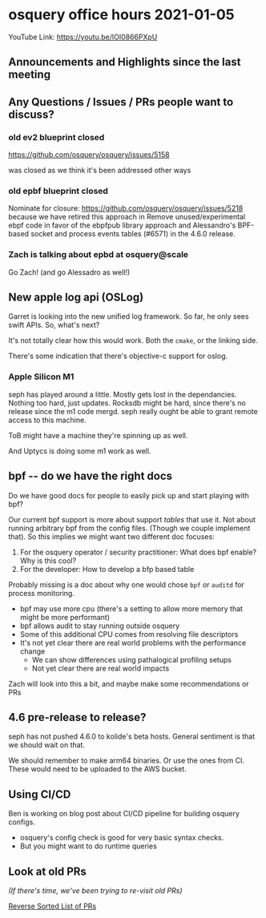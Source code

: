 # osquery office hours 2021-01-05

YouTube Link: https://youtu.be/lOI0866PXpU

## Announcements and Highlights since the last meeting

## Any Questions / Issues / PRs people want to discuss?

### old ev2 blueprint closed

https://github.com/osquery/osquery/issues/5158

was closed as we think it's been addressed other ways

### old epbf blueprint closed

Nominate for closure: https://github.com/osquery/osquery/issues/5218 because we have retired this approach in Remove unused/experimental ebpf code in favor of the ebpfpub library approach and Alessandro's BPF-based socket and process events tables (#6571) in the 4.6.0 release.

### Zach is talking about epbd at osquery@scale

Go Zach! (and go Alessadro as well!)

## New apple log api (OSLog)

Garret is looking into the new unified log framework. So far, he only sees swift APIs. So, what's next?

It's not totally clear how this would work. Both the `cmake`, or the linking side. 

There's some indication that there's objective-c support for oslog. 

### Apple Silicon M1

seph has played around a little. Mostly gets lost in the dependancies. Nothing too hard, just updates. Rocksdb might be hard, since there's no release since the m1 code mergd. seph really ought be able to grant remote access to this machine.

ToB might have a machine they're spinning up as well.

And Uptycs is doing some m1 work as well.

## bpf -- do we have the right docs

Do we have good docs for people to easily pick up and start playing with bpf?

Our current bpf support is more about support _tables_ that use it. Not about running arbitrary bpf from the config files. (Though we couple implement that). So this implies we might want two different doc focuses:
1. For the osquery operator / security practitioner: What does bpf enable? Why is this cool? 
2. For the developer: How to develop a bfp based table

Probably missing is a doc about why one would chose `bpf` or `auditd` for process monitoring.
* bpf may use more cpu (there's a setting to allow more memory that might be more performant)
* bpf allows audit to stay running outside osquery
* Some of this additional CPU comes from resolving file descriptors
* It's not yet clear there are real world problems with the performance change
    - We can show differences using pathalogical profiling setups
    - Not yet clear there are real world impacts 

Zach will look into this a bit, and maybe make some recommendations or PRs

## 4.6 pre-release to release?

seph has not pushed 4.6.0 to kolide's beta hosts. General sentiment is that we should wait on that. 

We should remember to make arm64 binaries. Or use the ones from CI. These would need to be uploaded to the AWS bucket.

## Using CI/CD

Ben is working on blog post about CI/CD pipeline for building osquery configs.

* osquery's config check is good for very basic syntax checks. 
* But you might want to do runtime queries 

## Look at old PRs 

_(If there's time, we've been trying to re-visit old PRs)_

[Reverse Sorted List of PRs](https://github.com/osquery/osquery/pulls?q=is%3Apr+is%3Aopen+sort%3Acreated-asc)
